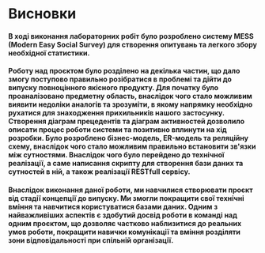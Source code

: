 # Висновки

#### В ході виконання лабораторних робіт було розроблено систему MESS (Modern Easy Social Survey) для створення опитувань та легкого збору необхідної статистики.

#### Роботу над проєктом було розділено на декілька частин, що дало змогу поступово правильно розібратися в проблемі та дійти до випуску повноцінного якісного продукту. Для початку було проаналізовано предметну область, внаслідок чого стало можливим виявити недоліки аналогів та зрозуміти, в якому напрямку необхідно рухатися для знаходження прихильників нашого застосунку. Створення діаграм прецедентів та діаграм активностей дозволило описати процес роботи системи та позитивно вплинути на хід розробки. Було розроблено бізнес-модель, ER-модель та реляційну схему, внаслідок чого стало можливим правильно встановити зв'язки між сутностями. Внаслідок чого було перейдено до технічної реалізації, а саме написання скрипту для створення бази даних та сутностей в ній, а також реалізації RESTfull сервісу.

#### Внаслідок виконання даної роботи, ми навчилися створювати проєкт від стадії концепції до випуску. Ми змогли покращити свої технічні вміння та навчитися користуватися базами даних. Одним з найважливіших аспектів є здобутий досвід роботи в команді над одним проєктом, що дозволяє частково наблизитися до реальних умов роботи, покращити навички комунікації та вміння розділяти зони відповідальності при спільній організації.
